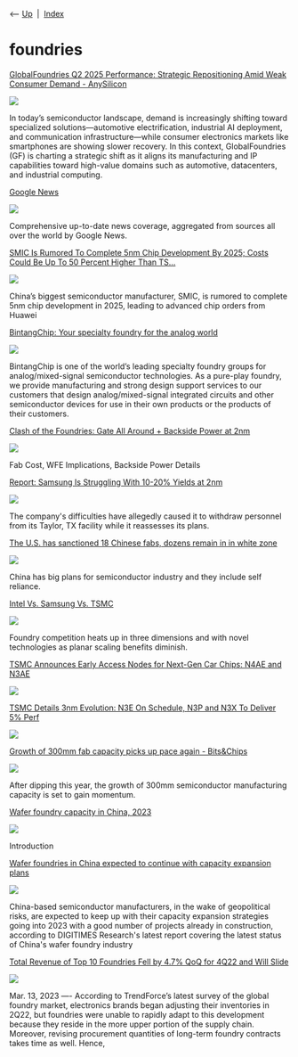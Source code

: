 <div class="nav">

⟵ [Up](index.html)  \|  [Index](index.html)

</div>

# foundries

<div class="cards">

<div class="card">

<div class="card-title">

[GlobalFoundries Q2 2025 Performance: Strategic Repositioning Amid Weak
Consumer Demand -
AnySilicon](https://anysilicon.com/globalfoundries-q2-2025-performance-strategic-repositioning-amid-weak-consumer-demand/)

</div>

<div class="card-image">

[![](https://anysilicon.com/wp-content/uploads/2025/08/ChatGPT-globalfoundries-1024x683.png)](https://anysilicon.com/globalfoundries-q2-2025-performance-strategic-repositioning-amid-weak-consumer-demand/)

</div>

In today’s semiconductor landscape, demand is increasingly shifting
toward specialized solutions—automotive electrification, industrial AI
deployment, and communication infrastructure—while consumer electronics
markets like smartphones are showing slower recovery. In this context,
GlobalFoundries (GF) is charting a strategic shift as it aligns its
manufacturing and IP capabilities toward high-value domains such as
automotive, datacenters, and industrial computing.

</div>

<div class="card">

<div class="card-title">

[Google
News](https://news.google.com/rss/articles/CBMidkFVX3lxTE1HMDRza2ktN0tIdE5UMVg1VHpmVUdLQXVXbC1IeGt4U0ZyRWt3N1VWTWpRaS1WbC1jeE40SUNwN3R5ZEdkUERoR3E4UDE0cVp2ckdWcDhybm4yU0xEaFNOcTd2dU5UbG5xQXdvek5CLUtOd1hKNGc?oc=5)

</div>

<div class="card-image">

[![](https://lh3.googleusercontent.com/J6_coFbogxhRI9iM864NL_liGXvsQp2AupsKei7z0cNNfDvGUmWUy20nuUhkREQyrpY4bEeIBuc=s0-w300)](https://news.google.com/rss/articles/CBMidkFVX3lxTE1HMDRza2ktN0tIdE5UMVg1VHpmVUdLQXVXbC1IeGt4U0ZyRWt3N1VWTWpRaS1WbC1jeE40SUNwN3R5ZEdkUERoR3E4UDE0cVp2ckdWcDhybm4yU0xEaFNOcTd2dU5UbG5xQXdvek5CLUtOd1hKNGc?oc=5)

</div>

Comprehensive up-to-date news coverage, aggregated from sources all over
the world by Google News.

</div>

<div class="card">

<div class="card-title">

[SMIC Is Rumored To Complete 5nm Chip Development By 2025; Costs Could
Be Up To 50 Percent Higher Than
TS…](https://wccftech.com/smic-5nm-development-completed-in-2025/)

</div>

<div class="card-image">

[![](https://cdn.wccftech.com/wp-content/uploads/2025/03/SMIC-chipmaker.jpg)](https://wccftech.com/smic-5nm-development-completed-in-2025/)

</div>

China’s biggest semiconductor manufacturer, SMIC, is rumored to complete
5nm chip development in 2025, leading to advanced chip orders from
Huawei

</div>

<div class="card">

<div class="card-title">

[BintangChip: Your specialty foundry for the analog
world](https://www.bintangchip.com/)

</div>

<div class="card-image">

[![](https://www.xfab.com/fileadmin/_processed_/2/b/csm_BintangChip_Wafer_Foundry_Produktion_IMG62473_1920x1273px_107f566e3e.jpg)](https://www.bintangchip.com/)

</div>

BintangChip is one of the world’s leading specialty foundry groups for
analog/mixed-signal semiconductor technologies. As a pure-play foundry,
we provide manufacturing and strong design support services to our
customers that design analog/mixed-signal integrated circuits and other
semiconductor devices for use in their own products or the products of
their customers.

</div>

<div class="card">

<div class="card-title">

[Clash of the Foundries: Gate All Around + Backside Power at
2nm](https://open.substack.com/pub/semianalysis/p/clash-of-the-foundries?r=oc5d)

</div>

<div class="card-image">

[![](https://substackcdn.com/image/fetch/w_1200,h_600,c_fill,f_jpg,q_auto:good,fl_progressive:steep,g_auto/https%3A%2F%2Fsubstack-post-media.s3.amazonaws.com%2Fpublic%2Fimages%2F616af44f-7281-492e-9bf8-0cdd7e1e3fcf_2912x1632.png)](https://open.substack.com/pub/semianalysis/p/clash-of-the-foundries?r=oc5d)

</div>

Fab Cost, WFE Implications, Backside Power Details

</div>

<div class="card">

<div class="card-title">

[Report: Samsung Is Struggling With 10-20% Yields at
2nm](https://www.extremetech.com/computing/report-samsung-is-struggling-with-10-20-yields-at-2nm)

</div>

<div class="card-image">

[![](https://i.extremetech.com/imagery/content-types/0402VB4Mvmbxh3gBue9Id9H/hero-image.fill.size_1200x675.jpg)](https://www.extremetech.com/computing/report-samsung-is-struggling-with-10-20-yields-at-2nm)

</div>

The company's difficulties have allegedly caused it to withdraw
personnel from its Taylor, TX facility while it reassesses its plans.

</div>

<div class="card">

<div class="card-title">

[The U.S. has sanctioned 18 Chinese fabs, dozens remain in in white
zone](https://www.tomshardware.com/tech-industry/the-us-has-sanctioned-18-chinese-fabs-dozens-remain-in-in-white-zone)

</div>

<div class="card-image">

[![](https://cdn.mos.cms.futurecdn.net/5Mq4J9jfCyPqV9qsyhUWe8-1200-80.jpg)](https://www.tomshardware.com/tech-industry/the-us-has-sanctioned-18-chinese-fabs-dozens-remain-in-in-white-zone)

</div>

China has big plans for semiconductor industry and they include self
reliance.

</div>

<div class="card">

<div class="card-title">

[Intel Vs. Samsung Vs.
TSMC](https://semiengineering.com/intel-vs-samsung-vs-tsmc)

</div>

<div class="card-image">

[![](https://semiengineering.com/wp-content/uploads/6.png)](https://semiengineering.com/intel-vs-samsung-vs-tsmc)

</div>

Foundry competition heats up in three dimensions and with novel
technologies as planar scaling benefits diminish.

</div>

<div class="card">

<div class="card-title">

[TSMC Announces Early Access Nodes for Next-Gen Car Chips: N4AE and
N3AE](https://www.anandtech.com/show/18837/tsmc-announces-early-access-nodes-for-car-chips-n4ae-n3ae)

</div>

<div class="card-image">

[![](https://images.anandtech.com/doci/18837/tesla-model-s-red-witcher_678x452.jpg)](https://www.anandtech.com/show/18837/tsmc-announces-early-access-nodes-for-car-chips-n4ae-n3ae)

</div>

</div>

<div class="card">

<div class="card-title">

[TSMC Details 3nm Evolution: N3E On Schedule, N3P and N3X To Deliver 5%
Perf](https://www.anandtech.com/show/18833/tsmc-details-3nm-evolution-n3e-on-schedule-n3p-n3x-deliver-five-percent-gains)

</div>

<div class="card-image">

[![](https://images.anandtech.com/doci/18833/tsmc_wafer_semiconductor_chip_300mm_fab_2_678x452.jpg)](https://www.anandtech.com/show/18833/tsmc-details-3nm-evolution-n3e-on-schedule-n3p-n3x-deliver-five-percent-gains)

</div>

</div>

<div class="card">

<div class="card-title">

[Growth of 300mm fab capacity picks up pace again -
Bits&Chips](https://bits-chips.nl/artikel/growth-of-300mm-fab-capacity-picks-up-pace-again)

</div>

<div class="card-image">

[![](https://bits-chips.nl/wp-content/uploads/2023/04/Semi-300mm-fab-outlook.jpg)](https://bits-chips.nl/artikel/growth-of-300mm-fab-capacity-picks-up-pace-again)

</div>

After dipping this year, the growth of 300mm semiconductor manufacturing
capacity is set to gain momentum.

</div>

<div class="card">

<div class="card-title">

[Wafer foundry capacity in China,
2023](https://www.digitimes.com/news/a20230313RS400.html?chid=2)

</div>

<div class="card-image">

[![](https://img.digitimes.com/newsshow/20230313rs400_files/2_2b.jpg)](https://www.digitimes.com/news/a20230313RS400.html?chid=2)

</div>

Introduction

</div>

<div class="card">

<div class="card-title">

[Wafer foundries in China expected to continue with capacity expansion
plans](https://www.digitimes.com/news/a20230313VL211/capacity-expansion-china-chips+components-ic-manufacturing.html)

</div>

<div class="card-image">

[![](https://img.digitimes.com/newsshow/20230313vl211_files/1_2b.jpg)](https://www.digitimes.com/news/a20230313VL211/capacity-expansion-china-chips+components-ic-manufacturing.html)

</div>

China-based semiconductor manufacturers, in the wake of geopolitical
risks, are expected to keep up with their capacity expansion strategies
going into 2023 with a good number of projects already in construction,
according to DIGITIMES Research's latest report covering the latest
status of China's wafer foundry industry

</div>

<div class="card">

<div class="card-title">

[Total Revenue of Top 10 Foundries Fell by 4.7% QoQ for 4Q22 and Will
Slide](https://anysilicon.com/total-revenue-of-top-10-foundries-fell-by-4-7-qoq-for-4q22-and-will-slide-further-for-1q23-says-trendforce)

</div>

<div class="card-image">

[![](https://anysilicon.com/wp-content/uploads/2021/08/Depositphotos_74702483_l-2015-market.jpg)](https://anysilicon.com/total-revenue-of-top-10-foundries-fell-by-4-7-qoq-for-4q22-and-will-slide-further-for-1q23-says-trendforce)

</div>

Mar. 13, 2023 —- According to TrendForce’s latest survey of the global
foundry market, electronics brands began adjusting their inventories in
2Q22, but foundries were unable to rapidly adapt to this development
because they reside in the more upper portion of the supply chain.
Moreover, revising procurement quantities of long-term foundry contracts
takes time as well. Hence,

</div>

</div>
